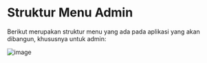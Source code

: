 # Struktur Menu Admin

Berikut merupakan struktur menu yang ada pada aplikasi yang akan dibangun, khususnya untuk admin:

![image](https://github.com/Indoculturafinders/APLIKASI-BUDAYA-INDONESIA-DENGAN-RESTFUL-API/assets/80626628/2e229000-e555-4439-b084-442516fb2b03)

